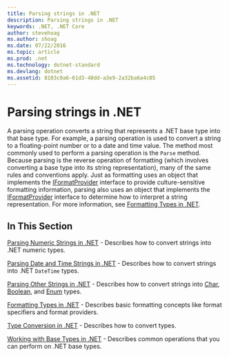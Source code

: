 ```yaml
---
title: Parsing strings in .NET
description: Parsing strings in .NET
keywords: .NET, .NET Core
author: stevehoag
ms.author: shoag
ms.date: 07/22/2016
ms.topic: article
ms.prod: .net
ms.technology: dotnet-standard
ms.devlang: dotnet
ms.assetid: 8103c0a6-61d3-40dd-a3e9-2a32ba6a4c05
---
```


# Parsing strings in .NET

A parsing operation converts a string that represents a .NET base type into that base type. For example, a parsing operation is used to convert a string to a floating-point number or to a date and time value. The method most commonly used to perform a parsing operation is the `Parse` method. Because parsing is the reverse operation of formatting (which involves converting a base type into its string representation), many of the same rules and conventions apply. Just as formatting uses an object that implements the [IFormatProvider](xref:System.IFormatProvider) interface to provide culture-sensitive formatting information, parsing also uses an object that implements the [IFormatProvider](xref:System.IFormatProvider) interface to determine how to interpret a string representation. For more information, see [Formatting Types in .NET](formatting-types.md).

## In This Section

[Parsing Numeric Strings in .NET](parsing-numeric.md) - Describes how to convert strings into .NET numeric types.

[Parsing Date and Time Strings in .NET](parsing-datetime.md) - Describes how to convert strings into .NET `DateTime` types.

[Parsing Other Strings in .NET](parsing-other.md) - Describes how to convert strings into [Char](xref:System.Char), [Boolean](xref:System.Boolean), and [Enum](xref:System.Enum) types.

[Formatting Types in .NET](formatting-types.md) - Describes basic formatting concepts like format specifiers and format providers.

[Type Conversion in .NET](type-conversion.md) - Describes how to convert types.

[Working with Base Types in .NET](index.md) - Describes common operations that you can perform on .NET base types.

